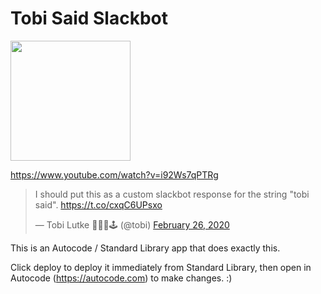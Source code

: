 # Tobi Said Slackbot
[<img src="https://deploy.stdlib.com/static/images/deploy.svg?hello" width="192">](https://deploy.stdlib.com/)

https://www.youtube.com/watch?v=i92Ws7qPTRg

<blockquote class="twitter-tweet"><p lang="en" dir="ltr">I should put this as a custom slackbot response for the string &quot;tobi said&quot;. <a href="https://t.co/cxqC6UPsxo">https://t.co/cxqC6UPsxo</a></p>&mdash; Tobi Lutke 🌳🌲🛒🕹 (@tobi) <a href="https://twitter.com/tobi/status/1232792954391101440?ref_src=twsrc%5Etfw">February 26, 2020</a></blockquote>

This is an Autocode / Standard Library app that does exactly this.

Click deploy to deploy it immediately from Standard Library, then open in
Autocode (https://autocode.com) to make changes. :)
